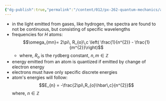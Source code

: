 ```yaml
---
{"dg-publish":true,"permalink":"/content/012/px-262-quantum-mechanics/a-recap/px-262-a3-line-spectra/"}
---
```


- in the light emitted from gases, like hydrogen, the spectra are found to not be continuous, but consisting of specific wavelengths
- frequencies for $H$ atoms: 
  $$\omega_{mn}= 2\pi\, R_{o}\,c \left( \frac{1}{n^{2}} - \frac{1}{m^{2}}\right)$$
	- where, $R_{o}$ is the rydberg constant, $n,m\in\mathbb Z$
- energy emitted from an atom is quantized if emitted by change of electron energy
- electrons must have only specific discrete energies
- atom's energies will follow: 
  $$E_{n} = -\frac{2\pi\,R_{o}\hbar\,c}{n^{2}}$$
	where, $n\in\mathbb Z$
